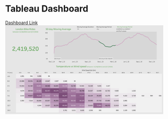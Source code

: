 # Tableau Dashboard
[Dashboard Link](https://public.tableau.com/app/profile/deepa.francis2380/viz/BikeRides_17211579471160/Dashboard1)
![Tableau Dashboard](/assets/Dashboard.png "Dasboard image")
